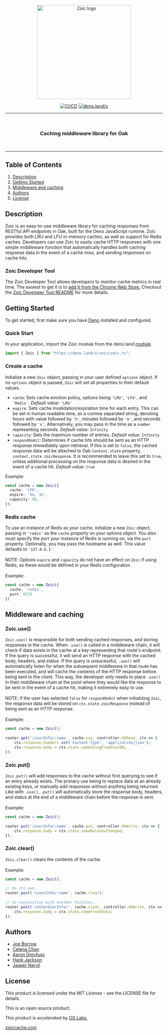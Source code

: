 <p align="center"><img style="display: block;
  margin-left: auto;
  margin-right: auto;" src="https://zoiccache.com/images/zoiclogo.png" width = "300px" alt="Zoic logo">
</p>

<div id='badges' align='center'>
    <a href = "https://github.com/oslabs-beta/zoic/tree/dev/src/tests"><img alt="CI/CD" src="https://github.com/oslabs-beta/zoic/actions/workflows/deno.yml/badge.svg"/></a>
    <a href ="https://deno.land/x/zoic"><img alt="deno.land/x" src="https://shield.deno.dev/x/zoic"/></a>
</div>
 
<hr>
  <br>
    <h3 align="center">Caching middleware library for Oak</h3>
  <br>
<hr>
 
## Table of Contents
 
1. [Description](#description)
2. [Getting Started](#get-started)
3. [Middleware and caching](#middleware)
4. [Authors](#authors)
5. [License](#license)
 
## <a name="description"></a>Description
 
Zoic is an easy-to-use middleware library for caching responses from RESTful API endpoints in Oak, built for the Deno JavaScript runtime. Zoic provides both LRU and LFU in-memory caches, as well as support for Redis caches. Developers can use Zoic to easily cache HTTP responses with one simple middleware function that automatically handles both caching response data in the event of a cache miss, and sending responses on cache hits.
 
### Zoic Developer Tool
 
The Zoic Developer Tool allows developers to monitor cache metrics in real time. The easiest to get it is to [add it from the Chrome Web Store.](https://chrome.google.com/webstore/detail/zoic-dev-tools/cnoohkfilnjedjeamhmpokfgaadgkgcl)
Checkout the [Zoic Developer Tool README](./zoic_dev_tool/README.md/) for more details.
 
## <a name="get-started"></a>Getting Started
 
To get started, first make sure you have [Deno](https://deno.land) installed and configured.
 
### Quick Start
 
In your application, import the Zoic module from the deno.land [module](https://deno.land/x/zoic/).
 
```typescript
import { Zoic } from "https://deno.land/x/zoic/zoic.ts";
```
 
### Create a cache
 
Initialize a new `Zoic` object, passing in your user defined `options` object. If no `options` object is passed, `Zoic` will set all properties to their default values.
 
- `cache`: Sets cache eviction policy, options being `'LRU'`, `'LFU'`, and `'Redis'`. *Default value:* `'LRU'`
- `expire`: Sets cache invalidation/expiration time for each entry. This can be set in human readable time, as a comma separated string, denoting hours with value followed by `'h'`, minutes followed by `'m'`, and seconds followed by `'s'`. Alternatively, you may pass in the time as a `number` representing seconds. *Default value:* `Infinity`
- `capacity`: Sets the maximum number of entries. *Default value:* `Infinity`
- `respondOnHit`: Determines if cache hits should be sent as an HTTP response immediately upon retrieval. If this is set to `false`, the cached response data will be attached to Oak `Context.state` property, `context.state.zoicResponse`. It is recommended to leave this set to `true`, unless additional processing on the response data is desired in the event of a cache hit. *Default value:* `true`
 
 
Example:
 
```typescript
const cache = new Zoic({
  cache: 'LFU',
  expire: '5m, 3s',
  capacity: 50,
});
```
 
### Redis cache
 
To use an instance of Redis as your cache, initialize a new `Zoic` object, passing in `'redis'` as the `cache` property on your options object. You also must specify the port your instance of Redis is running on, via the `port` property. Optionally, you may pass the hostname as well. This value defaults to `'127.0.0.1'`.
<br>
<br>
NOTE: Options `expire` and `capacity` do not have an effect on `Zoic` if using Redis, as these would be defined in your Redis configuration.
<br>
<br>
Example:
```typescript
const cache = new Zoic({
  cache: 'redis',
  port: 6379
})
```
 
 
## <a name="middleware"></a>Middleware and caching
 
### Zoic.use()
`Zoic.use()` is responsible for both sending cached responses, and storing responses in the cache. When `.use()` is called in a middleware chain, it will check if data exists in the cache at a key representing that route's endpoint. If the query is successful, it will send an HTTP response with the cached body, headers, and status. If the query is unsucessful, `.use()` will automatically listen for when the subsequent middleware in that route has been executed, and will cache the contents of the HTTP response before being sent to the client. This way, the developer only needs to place `.use()` in their middleware chain at the point where they would like the response to be sent in the event of a cache hit, making it extremely easy to use.
<br>
<br>
NOTE: if the user has selected `false` for `respondOnHit` when initializing `Zoic`, the response data will be stored on `ctx.state.zoicResponse` instead of being sent as an HTTP response.
<br>
<br>
Example:
 
```typescript
const cache = new Zoic();
 
router.get('/userInfo/:name', cache.use, controller.dbRead, ctx => {
    ctx.response.headers.set('Content-Type', 'application/json');
    ctx.response.body = ctx.state.somethingFromYourDB;
});
```
### Zoic.put()
`Zoic.put()` will add responses to the cache without first querying to see if an entry already exists. The primary use being to replace data at an already existing keys, or manually add responses without anything being returned. Like with `.use()`, `.put()` will automatically store the response body, headers, and status at the end of a middleware chain before the response is sent.
<br>
<br>
Example:
 
```typescript
const cache = new Zoic();
 
router.put('/userInfo/:name', cache.put, controller.dbWrite, ctx => {
    ctx.response.body = ctx.state.someDataYouChanged;
});
```
### Zoic.clear()
`Zoic.clear()` clears the contents of the cache.
<br>
<br>
Example:
 
```typescript
const cache = new Zoic();
 
// On its own..
router.post('/userInfo/:name', cache.clear);
 
// In conjunction with another function...
router.post('/otherUserInfo/', cache.clear, controller.dbWrite, ctx => {
    ctx.response.body = ctx.state.someFreshData;
});
```
## <a name="authors"></a>Authors
 
- [Joe Borrow](https://github.com/jmborrow)
- [Celena Chan](https://github.com/celenachan)
- [Aaron Dreyfuss](https://github.com/AaronDreyfuss)
- [Hank Jackson](https://github.com/hankthetank27)
- [Jasper Narvil](https://github.com/jnarvil3)
 
## <a name="license"></a>License
 
This product is licensed under the MIT License - see the LICENSE file for details.
 
This is an open source product.
 
This product is accelerated by <a href="https://opensourcelabs.io/">OS Labs.</a>

[zoiccache.com](https://zoiccache.com)